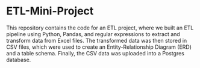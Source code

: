 # ETL-Mini-Project

This repository contains the code for an ETL project, where we built an ETL pipeline using Python, Pandas, and regular expressions to extract and transform data from Excel files. The transformed data was then stored in CSV files, which were used to create an Entity-Relationship Diagram (ERD) and a table schema. Finally, the CSV data was uploaded into a Postgres database.
